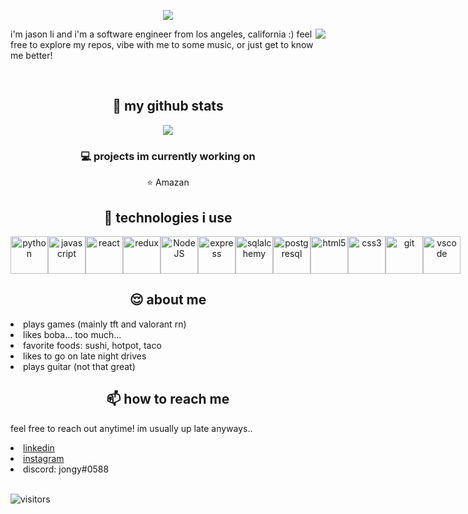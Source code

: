 <p align="center">
  <img src="https://readme-typing-svg.herokuapp.com?duration=3000&color=2EF7CA&center=true&vCenter=true&lines=hi!;welcome+to+my+github+%3A3" />
</p>

<img align="right" src="https://spotify-github-profile.vercel.app/api/view?uid=22fpb3k67q36jccy5d77xtslq&cover_image=true&theme=novatorem&bar_color=53b14f&bar_color_cover=false" />
<p>
    i'm jason li and i'm a software engineer from los angeles, california :) feel free to explore my repos, vibe with me to some music, or just get to know me better!
</p>

<br/>

<h2 align="center">🤠 my github stats</h2>
<p align="center">
  <img src="https://github-readme-stats.vercel.app/api?username=itsjongy&theme=ayu-mirage&show_icons=true" />
 </p>
<!-- [![jason's GitHub stats](https://github-readme-stats.vercel.app/api?username=itsjongy&theme=ayu-mirage&show_icons=true)](https://github.com/itsjongy/github-readme-stats) -->

<h3 align="center">💻 projects im currently working on</h3>
<div align="center">
<p>⭐ Amazan</p>
</div>

<h2 align="center">🚀 technologies i use</h2>
<div style="display: flex; flex-direction: row;" align="center">
  <img src="https://cdn.jsdelivr.net/gh/devicons/devicon/icons/python/python-original-wordmark.svg" alt="python" width="60">
  <img src="https://cdn.jsdelivr.net/gh/devicons/devicon/icons/javascript/javascript-original.svg" alt="javascript" width="60">
  <img src="https://cdn.jsdelivr.net/gh/devicons/devicon/icons/react/react-original-wordmark.svg" alt="react" width="60">
  <img src="https://cdn.jsdelivr.net/gh/devicons/devicon/icons/redux/redux-original.svg" alt="redux" width="60">
  <img src="https://cdn.jsdelivr.net/gh/devicons/devicon/icons/nodejs/nodejs-original.svg" alt="NodeJS" width="60"/>
  <img src="https://cdn.jsdelivr.net/gh/devicons/devicon/icons/express/express-original.svg" alt="express" width="60"/>
  <img src="https://cdn.jsdelivr.net/gh/devicons/devicon/icons/sqlalchemy/sqlalchemy-original.svg" alt="sqlalchemy" width="60">
  <img src="https://cdn.jsdelivr.net/gh/devicons/devicon/icons/postgresql/postgresql-original-wordmark.svg" alt="postgresql" width="60">
  <img src="https://cdn.jsdelivr.net/gh/devicons/devicon/icons/html5/html5-original-wordmark.svg" alt="html5" width="60">
  <img src="https://cdn.jsdelivr.net/gh/devicons/devicon/icons/css3/css3-original-wordmark.svg" alt="css3" width="60">
  <img src="https://cdn.jsdelivr.net/gh/devicons/devicon/icons/git/git-original.svg" alt="git" width="60">
  <img src="https://cdn.jsdelivr.net/gh/devicons/devicon/icons/vscode/vscode-original.svg" alt="vscode" width="60">
</div>
  
<h2 align="center">😌 about me</h2>
<div>
<li>plays games (mainly tft and valorant rn)</li>
<li>likes boba... too much...</li>
<li>favorite foods: sushi, hotpot, taco</li>
<li>likes to go on late night drives</li>
<li>plays guitar (not that great)</li>
</div>

<h2 align="center">📫 how to reach me</h2>
<p>feel free to reach out anytime! im usually up late anyways..</p>
<li>
  <a href="https://www.linkedin.com/in/itsjongy/">linkedin</a>
</li>
<li>
  <a href="https://www.instagram.com/hehejongy/">instagram</a>
</li>
<li>discord: jongy#0588</li>

<br/>

![visitors](https://visitor-badge.glitch.me/badge?page_id=itsjongy&left_color=PowderBlue&right_color=LightGreen)

